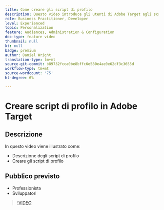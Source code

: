 ```yaml
---
title: Come creare gli script di profilo
description: Questo video introduce gli utenti di Adobe Target agli script di profilo. Guarda questo video se hai esperienza con Adobe Target e vuoi imparare le nozioni di base sull’utilizzo degli script di profilo per eseguire targeting più specializzato o creare un pubblico.
role: Business Practitioner, Developer
level: Experienced
topic: Personalization
feature: Audiences, Administration & Configuration
doc-type: feature video
thumbnail: null
kt: null
badge: premium
author: Daniel Wright
translation-type: tm+mt
source-git-commit: b89732fcca0be8bffc6e580e4ae0e62df3c3655d
workflow-type: tm+mt
source-wordcount: '75'
ht-degree: 6%

---
```



# Creare script di profilo in Adobe Target

## Descrizione

In questo video viene illustrato come:

* Descrizione degli script di profilo
* Creare gli script di profilo

## Pubblico previsto

* Professionista
* Sviluppatori

>[!VIDEO](https://video.tv.adobe.com/v/17394/?quality=12)